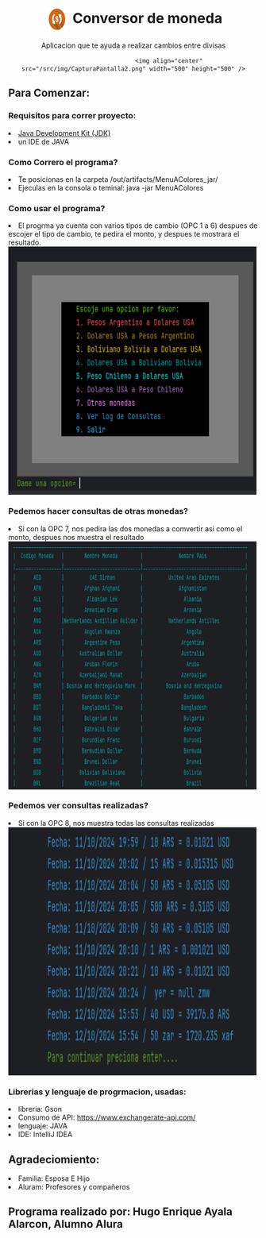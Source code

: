 <h1 align="center"><img align="center" src="/src/img/ModenasCAmbio.png" width="50" height="50"/> Conversor de moneda </h1>
<p align="center">Aplicacion que te ayuda a realizar cambios entre divisas</p>
<center>
                        
                        <img align="center" src="/src/img/CapturaPantalla2.png" width="500" height="500" />

</center>


<h2>Para Comenzar:</h2>
<h3>Requisitos para correr proyecto:</h3>
<li><a href="https://www.oracle.com/mx/java/technologies/downloads/"> Java Development Kit (JDK) </a> </li>
<li>un IDE de JAVA</li>

<h3>Como Correro el programa?</h3>
<li>Te posicionas en la carpeta /out/artifacts/MenuAColores_jar/</li>
<li>Ejeculas en la consola o teminal: java -jar MenuAColores</li>

<h3>Como usar el programa? </h3>
<li>El progrma ya cuenta con varios tipos de cambio (OPC 1 a 6) despues de escojer  el tipo de cambio, te pedira el monto, y despues te mostrara el resultado.</li>
<img align="center" src="/src/img/CapturaPantalla1.png" width="500" height="500"/>

<h3>Pedemos hacer consultas de otras monedas?</h3>
<li>Si con la OPC 7, nos pedira las dos monedas a comvertir asi como el monto, despues nos muestra el resultado</li>
<img align="center" src="/src/img/CapturaPantalla3.png" width="500" height="500"/>

<h3>Pedemos ver consultas realizadas?</h3>
<li>Si con la OPC 8, nos muestra todas las consultas realizadas</li>
<img align="center" src="/src/img/CapturaPantalla4.png" width="500" height="500"/>

### Librerias y lenguaje de progrmacion, usadas:
<li>libreria: Gson</li>
<li>Consumo de API: <a href="https://www.exchangerate-api.com/">https://www.exchangerate-api.com/</a> </li>
<li>lenguaje: JAVA</li>
<li>IDE: IntelliJ IDEA</li>

## Agradeciomiento:
<li>Familia: Esposa E Hijo </li>
<li>Aluram: Profesores y compañeros </li>

## Programa realizado por: Hugo Enrique Ayala Alarcon, Alumno Alura
